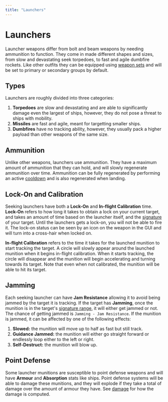 ```yaml
---
title: "Launchers"
---
```

# Launchers

Launcher weapons differ from bolt and beam weapons by needing ammunition to function.
They come in made different shapes and sizes, from slow and devastating seek torpedoes, to fast and agile dumbfire rockets.
Like other outfits they can be equipped using [weapon sets](mechanics/weaponsets) and will be set to primary or secondary groups by default.

## Types

Launchers are roughly divided into three categories:
1. **Torpedoes** are slow and devastating and are able to significantly damage even the largest of ships, however, they do not pose a threat to ships with mobility.
2. **Missiles** are fast and agile, meant for targetting smaller ships.
3. **Dumbfires** have no tracking ability, however, they usually pack a higher payload than other weapons of the same size.

## Ammunition

Unlike other weapons, launchers use ammunition.
They have a maximum amount of ammunition that they can hold, and will slowly regenerate ammunition over time.
Ammunition can be fully regenerated by performing an active [cooldown](mechanics/heat) and is also regenerated when landing.

## Lock-On and Calibration

Seeking launchers have both a **Lock-On** and **In-flight Calibration** time.
**Lock-On** refers to how long it takes to obtain a lock on your current target, and takes an amount of time based on the launcher itself, and the [signature](mechanics/ewarfare) of your target.
Until the launchers gets a lock-on, you will not be able to fire it.
The lock-on status can be seen by an icon on the weapon in the GUI and will turn into a cross-hair when locked on.

**In-flight Calibration** refers to the time it takes for the launched munition to start tracking the target.
A circle will slowly appear around the launched munition when it begins in-flight calibration.
When it starts tracking, the circle will disappear and the munition will begin accelerating and turning towards its target.
Note that even when not calibrated, the munition will be able to hit its target.

## Jamming

Each seeking launcher can have **Jam Resistance** allowing it to avoid being jammed by the target it is tracking.
If the target has **Jamming**, once the munition is in the target's [signature range](mechanics/ewarfare), it will either get jammed or not.
The chance of getting jammed is `Jamming - Jam Resistance`.
If the munition is jammed, it can be affected by one of the following effects:
1. **Slowed:** the munition will move up to half as fast but still track.
2. **Guidance Jammed:** the munition will either go straight forward or endlessly loop either to the left or right.
3. **Self-Destruct:** the munition will blow up.

## Point Defense

Some launcher munitions are susceptible to point defense weapons and will have **Armour** and **Absorption** stats like ships.
Point defense systems will be able to damage these munitions, and they will explode if they take a total of damage over the amount of armour they have.
See [damage](mechanics/damage) for how the damage is computed.
